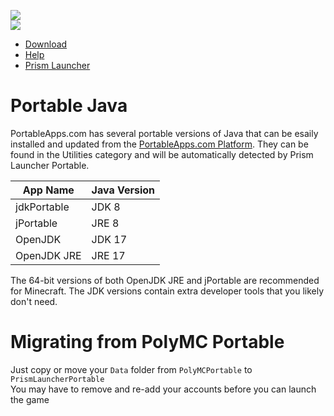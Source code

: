 [![][release-badge]][download]\
[![][prism-badge]][prism launcher]

- [Download]
- [Help]
- [Prism Launcher]

# Portable Java

PortableApps.com has several portable versions of Java that can be esaily
installed and updated from the [PortableApps.com Platform](https://portableapps.com/download).
They can be found in the Utilities category and will be automatically detected by Prism Launcher Portable.

| App Name    | Java Version |
| ----------- | ------------ |
| jdkPortable | JDK 8        |
| jPortable   | JRE 8        |
| OpenJDK     | JDK 17       |
| OpenJDK JRE | JRE 17       |

The 64-bit versions of both OpenJDK JRE and jPortable are recommended for Minecraft.
The JDK versions contain extra developer tools that you likely don't need.

# Migrating from PolyMC Portable

Just copy or move your `Data` folder from `PolyMCPortable` to `PrismLauncherPortable` \
You may have to remove and re-add your accounts before you can launch the game

[download]: https://github.com/RuiNtD/PrismLauncherPortable/releases/latest
[help]: https://RuiNtD.github.io/PrismLauncherPortable/PrismLauncherPortable/help.html
[prism launcher]: https://prismlauncher.org/
[release-badge]: https://img.shields.io/github/v/release/RuiNtD/PrismLauncherPortable?label=Prism+Launcher+Portable&style=for-the-badge
[prism-badge]: https://img.shields.io/github/v/release/PrismLauncher/PrismLauncher?label=Prism+Launcher&style=for-the-badge

